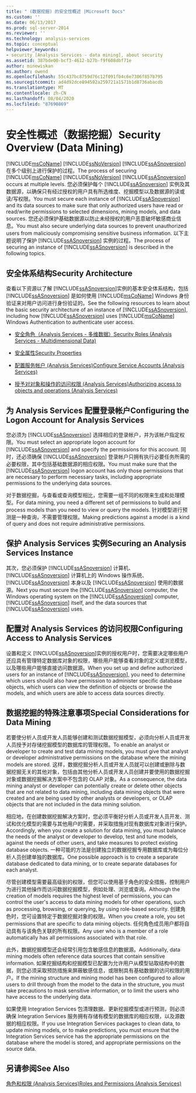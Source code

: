 ```yaml
---
title: " (数据挖掘) 的安全性概述 |Microsoft Docs"
ms.custom: ''
ms.date: 06/13/2017
ms.prod: sql-server-2014
ms.reviewer: ''
ms.technology: analysis-services
ms.topic: conceptual
helpviewer_keywords:
- security [Analysis Services - data mining], about security
ms.assetid: 387bde00-bcf3-4612-b27b-f9f608dbf71e
author: minewiskan
ms.author: owend
ms.openlocfilehash: 55c437bc8759d76c12f091fb4c6e7306f857b795
ms.sourcegitcommit: ad4d92dce894592a259721a1571b1d8736abacdb
ms.translationtype: MT
ms.contentlocale: zh-CN
ms.lasthandoff: 08/04/2020
ms.locfileid: "87690869"
---
```

# <a name="security-overview-data-mining"></a><span data-ttu-id="3f600-102">安全性概述（数据挖掘）</span><span class="sxs-lookup"><span data-stu-id="3f600-102">Security Overview (Data Mining)</span></span>
  <span data-ttu-id="3f600-103">[!INCLUDE[msCoName](../../includes/msconame-md.md)] [!INCLUDE[ssNoVersion](../../includes/ssnoversion-md.md)] [!INCLUDE[ssASnoversion](../../includes/ssasnoversion-md.md)] 在多个级别上进行保护的过程。</span><span class="sxs-lookup"><span data-stu-id="3f600-103">The process of securing [!INCLUDE[msCoName](../../includes/msconame-md.md)] [!INCLUDE[ssNoVersion](../../includes/ssnoversion-md.md)] [!INCLUDE[ssASnoversion](../../includes/ssasnoversion-md.md)] occurs at multiple levels.</span></span> <span data-ttu-id="3f600-104">您必须保护每个 [!INCLUDE[ssASnoversion](../../includes/ssasnoversion-md.md)] 实例及其数据源，以确保只有经过授权的用户具有所选维度、挖掘模型以及数据源的读或读/写权限。</span><span class="sxs-lookup"><span data-stu-id="3f600-104">You must secure each instance of [!INCLUDE[ssASnoversion](../../includes/ssasnoversion-md.md)] and its data sources to make sure that only authorized users have read or read/write permissions to selected dimensions, mining models, and data sources.</span></span> <span data-ttu-id="3f600-105">您还必须保护基础数据源以防止未经授权的用户恶意破坏敏感商业信息。</span><span class="sxs-lookup"><span data-stu-id="3f600-105">You must also secure underlying data sources to prevent unauthorized users from maliciously compromising sensitive business information.</span></span> <span data-ttu-id="3f600-106">以下主题说明了保护 [!INCLUDE[ssASnoversion](../../includes/ssasnoversion-md.md)] 实例的过程。</span><span class="sxs-lookup"><span data-stu-id="3f600-106">The process of securing an instance of [!INCLUDE[ssASnoversion](../../includes/ssasnoversion-md.md)] is described in the following topics.</span></span>  
  
##  <a name="security-architecture"></a><a name="bkmk_Architecture"></a><span data-ttu-id="3f600-107">安全体系结构</span><span class="sxs-lookup"><span data-stu-id="3f600-107">Security Architecture</span></span>  
 <span data-ttu-id="3f600-108">查看以下资源以了解 [!INCLUDE[ssASnoversion](../../includes/ssasnoversion-md.md)]实例的基本安全体系结构，包括 [!INCLUDE[ssASnoversion](../../includes/ssasnoversion-md.md)] 是如何使用 [!INCLUDE[msCoName](../../includes/msconame-md.md)] Windows 身份验证来对用户访问进行身份验证的。</span><span class="sxs-lookup"><span data-stu-id="3f600-108">See the following resources to learn about the basic security architecture of an instance of [!INCLUDE[ssASnoversion](../../includes/ssasnoversion-md.md)], including how [!INCLUDE[ssASnoversion](../../includes/ssasnoversion-md.md)] uses [!INCLUDE[msCoName](../../includes/msconame-md.md)] Windows Authentication to authenticate user access.</span></span>  
  
-   [<span data-ttu-id="3f600-109">安全角色（Analysis Services - 多维数据）</span><span class="sxs-lookup"><span data-stu-id="3f600-109">Security Roles  &#40;Analysis Services - Multidimensional Data&#41;</span></span>](../multidimensional-models/olap-logical/security-roles-analysis-services-multidimensional-data.md)  
  
-   [<span data-ttu-id="3f600-110">安全属性</span><span class="sxs-lookup"><span data-stu-id="3f600-110">Security Properties</span></span>](../server-properties/security-properties.md)  
  
-   [<span data-ttu-id="3f600-111">配置服务帐户 (Analysis Services)</span><span class="sxs-lookup"><span data-stu-id="3f600-111">Configure Service Accounts &#40;Analysis Services&#41;</span></span>](../instances/configure-service-accounts-analysis-services.md)  
  
-   [<span data-ttu-id="3f600-112">授予对对象和操作的访问权限 (Analysis Services)</span><span class="sxs-lookup"><span data-stu-id="3f600-112">Authorizing access to objects and operations &#40;Analysis Services&#41;</span></span>](../multidimensional-models/authorizing-access-to-objects-and-operations-analysis-services.md)  
  
##  <a name="configuring-the-logon-account-for-analysis-services"></a><a name="bkmk_Logon"></a> <span data-ttu-id="3f600-113">为 Analysis Services 配置登录帐户</span><span class="sxs-lookup"><span data-stu-id="3f600-113">Configuring the Logon Account for Analysis Services</span></span>  
 <span data-ttu-id="3f600-114">您必须为 [!INCLUDE[ssASnoversion](../../includes/ssasnoversion-md.md)] 选择相应的登录帐户，并为该帐户指定权限。</span><span class="sxs-lookup"><span data-stu-id="3f600-114">You must select an appropriate logon account for [!INCLUDE[ssASnoversion](../../includes/ssasnoversion-md.md)] and specify the permissions for this account.</span></span> <span data-ttu-id="3f600-115">同时，还必须确保 [!INCLUDE[ssASnoversion](../../includes/ssasnoversion-md.md)] 登录帐户只拥有执行必要任务所需的必要权限，其中包括基础数据源的相应权限。</span><span class="sxs-lookup"><span data-stu-id="3f600-115">You must make sure that the [!INCLUDE[ssASnoversion](../../includes/ssasnoversion-md.md)] logon account has only those permissions that are necessary to perform necessary tasks, including appropriate permissions to the underlying data sources.</span></span>  
  
 <span data-ttu-id="3f600-116">对于数据挖掘，与查看或查询模型相比，您需要一组不同的权限来生成和处理模型。</span><span class="sxs-lookup"><span data-stu-id="3f600-116">For data mining, you need a different set of permissions to build and process models than you need to view or query the models.</span></span> <span data-ttu-id="3f600-117">针对模型进行预测是一种查询，不需要管理权限。</span><span class="sxs-lookup"><span data-stu-id="3f600-117">Making predictions against a model is a kind of query and does not require administrative permissions.</span></span>  
  
##  <a name="securing-an-analysis-services-instance"></a><a name="bkmk_Instance"></a> <span data-ttu-id="3f600-118">保护 Analysis Services 实例</span><span class="sxs-lookup"><span data-stu-id="3f600-118">Securing an Analysis Services Instance</span></span>  
 <span data-ttu-id="3f600-119">其次，您必须保护 [!INCLUDE[ssASnoversion](../../includes/ssasnoversion-md.md)] 计算机、 [!INCLUDE[ssASnoversion](../../includes/ssasnoversion-md.md)] 计算机上的 Windows 操作系统、 [!INCLUDE[ssASnoversion](../../includes/ssasnoversion-md.md)] 本身以及 [!INCLUDE[ssASnoversion](../../includes/ssasnoversion-md.md)] 使用的数据源。</span><span class="sxs-lookup"><span data-stu-id="3f600-119">Next you must secure the [!INCLUDE[ssASnoversion](../../includes/ssasnoversion-md.md)] computer, the Windows operating system on the [!INCLUDE[ssASnoversion](../../includes/ssasnoversion-md.md)] computer, [!INCLUDE[ssASnoversion](../../includes/ssasnoversion-md.md)] itself, and the data sources that [!INCLUDE[ssASnoversion](../../includes/ssasnoversion-md.md)] uses.</span></span>  
  
##  <a name="configuring-access-to-analysis-services"></a><a name="bkmk_Access"></a> <span data-ttu-id="3f600-120">配置对 Analysis Services 的访问权限</span><span class="sxs-lookup"><span data-stu-id="3f600-120">Configuring Access to Analysis Services</span></span>  
 <span data-ttu-id="3f600-121">设置和定义 [!INCLUDE[ssASnoversion](../../includes/ssasnoversion-md.md)]实例的授权用户时，您需要决定哪些用户还应具有管理特定数据库对象的权限，哪些用户能够查看对象的定义或浏览模型，以及哪些用户能够直接访问数据源。</span><span class="sxs-lookup"><span data-stu-id="3f600-121">When you set up and define authorized users for an instance of [!INCLUDE[ssASnoversion](../../includes/ssasnoversion-md.md)], you need to determine which users should also have permission to administer specific database objects, which users can view the definition of objects or browse the models, and which users are able to access data sources directly.</span></span>  
  
##  <a name="special-considerations-for-data-mining"></a><a name="bkmk_DMspecial"></a> <span data-ttu-id="3f600-122">数据挖掘的特殊注意事项</span><span class="sxs-lookup"><span data-stu-id="3f600-122">Special Considerations for Data Mining</span></span>  
 <span data-ttu-id="3f600-123">若要使分析人员或开发人员能够创建和测试数据挖掘模型，必须向分析人员或开发人员授予对存储挖掘模型的数据库的管理权限。</span><span class="sxs-lookup"><span data-stu-id="3f600-123">To enable an analyst or developer to create and test data mining models, you must give that analyst or developer administrative permissions on the database where the mining models are stored.</span></span> <span data-ttu-id="3f600-124">这样，数据挖掘分析人员或开发人员就可以创建或删除与数据挖掘无关的其他对象，包括由其他分析人员或开发人员创建并要使用的数据挖掘对象或数据挖掘解决方案中不包含的 OLAP 对象。</span><span class="sxs-lookup"><span data-stu-id="3f600-124">As a consequence, the data mining analyst or developer can potentially create or delete other objects that are not related to data mining, including data mining objects that were created and are being used by other analysts or developers, or OLAP objects that are not included in the data mining solution.</span></span>  
  
 <span data-ttu-id="3f600-125">相应地，在创建数据挖掘解决方案时，您必须平衡好分析人员或开发人员开发、测试和优化模型的需要与其他用户的需要，并采取措施对现有数据库对象进行保护。</span><span class="sxs-lookup"><span data-stu-id="3f600-125">Accordingly, when you create a solution for data mining, you must balance the needs of the analyst or developer to develop, test and tune models, against the needs of other users, and take measures to protect existing database objects.</span></span> <span data-ttu-id="3f600-126">一种可能的方法是创建独立的数据挖掘专用数据库或为每位分析人员创建单独的数据库。</span><span class="sxs-lookup"><span data-stu-id="3f600-126">One possible approach is to create a separate database dedicated to data mining, or to create separate databases for each analyst.</span></span>  
  
 <span data-ttu-id="3f600-127">尽管创建模型需要最高级别的权限，但您可以使用基于角色的安全措施，控制用户为进行其他操作而访问数据挖掘模型，例如处理、浏览或查询。</span><span class="sxs-lookup"><span data-stu-id="3f600-127">Although the creation of models requires the highest level of permissions, you can control the user's access to data mining models for other operations, such as processing, browsing, or querying, by using role-based security.</span></span> <span data-ttu-id="3f600-128">创建角色时，您可设置特定于数据挖掘对象的权限。</span><span class="sxs-lookup"><span data-stu-id="3f600-128">When you create a role, you set permissions that are specific to data mining objects.</span></span> <span data-ttu-id="3f600-129">任何角色成员用户都将自动具有与该角色关联的所有权限。</span><span class="sxs-lookup"><span data-stu-id="3f600-129">Any user who is a member of a role automatically has all permissions associated with that role.</span></span>  
  
 <span data-ttu-id="3f600-130">此外，数据挖掘模型还会经常引用包含敏感信息的数据源。</span><span class="sxs-lookup"><span data-stu-id="3f600-130">Additionally, data mining models often reference data sources that contain sensitive information.</span></span> <span data-ttu-id="3f600-131">如果挖掘结构和挖掘模型已配置为允许用户从模型钻取结构中的数据，则您必须采取预防措施来屏蔽敏感信息，或限制具有基础数据的访问权限的用户。</span><span class="sxs-lookup"><span data-stu-id="3f600-131">If the mining structure and mining model has been configured to allow users to drill through from the model to the data in the structure, you must take precautions to mask sensitive information, or to limit the users who have access to the underlying data.</span></span>  
  
 <span data-ttu-id="3f600-132">如果使用 Integration Services 包清理数据、更新挖掘模型或进行预测，则必须确保 Integration Services 服务拥有存储有模型的数据库的相应权限，以及源数据的相应权限。</span><span class="sxs-lookup"><span data-stu-id="3f600-132">If you use Integration Services packages to clean data, to update mining models, or to make predictions, you must ensure that the Integration Services service has the appropriate permissions on the database where the model is stored, and appropriate permissions on the source data.</span></span>  
  
## <a name="see-also"></a><span data-ttu-id="3f600-133">另请参阅</span><span class="sxs-lookup"><span data-stu-id="3f600-133">See Also</span></span>  
 [<span data-ttu-id="3f600-134">角色和权限 (Analysis Services)</span><span class="sxs-lookup"><span data-stu-id="3f600-134">Roles and Permissions &#40;Analysis Services&#41;</span></span>](../multidimensional-models/roles-and-permissions-analysis-services.md)  
  
  
